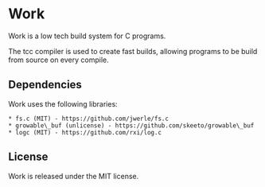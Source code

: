 # Work
Work is a low tech build system for C programs.

The tcc compiler is used to create fast builds, allowing programs to
be build from source on every compile.

## Dependencies
Work uses the following libraries:


    * fs.c (MIT) - https://github.com/jwerle/fs.c
    * growable\_buf (unlicense) - https://github.com/skeeto/growable\_buf
    * logc (MIT) - https://github.com/rxi/log.c


## License
Work is released under the MIT license.

